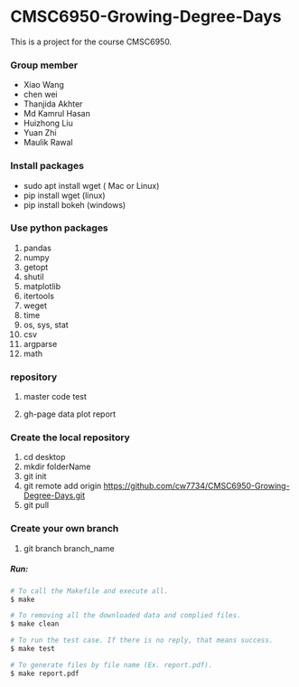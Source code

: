# CMSC6950-Growing-Degree-Days

This is a project for the course CMSC6950.

### Group member
* Xiao Wang
* chen wei
* Thanjida Akhter
* Md Kamrul Hasan
* Huizhong Liu
* Yuan Zhi
* Maulik Rawal




### Install packages
* sudo apt install wget ( Mac or Linux)
* pip install wget (linux)
* pip install bokeh (windows)

### Use python packages
1. pandas
2. numpy
3. getopt
4. shutil
5. matplotlib
6. itertools
7. weget
8. time
9. os, sys, stat
10. csv
11. argparse
12. math

### repository
1. master 
     code
     test

2. gh-page
     data
     plot 
     report


### Create the local repository
1. cd desktop
2. mkdir folderName
3. git init
4. git remote add origin https://github.com/cw7734/CMSC6950-Growing-Degree-Days.git
5. git pull

### Create your own branch
1. git branch branch_name



##### Run:

```bash
# To call the Makefile and execute all.
$ make 

# To removing all the downloaded data and complied files.
$ make clean

# To run the test case. If there is no reply, that means success.  
$ make test

# To generate files by file name (Ex. report.pdf). 
$ make report.pdf

```







